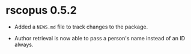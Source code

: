 # rscopus 0.5.2

* Added a `NEWS.md` file to track changes to the package.

* Author retrieval is now able to pass a person's name instead of an ID always.


